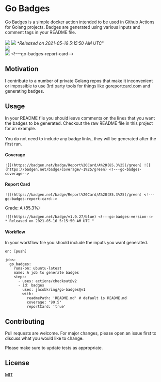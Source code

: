 # Go Badges

Go Badges is a simple docker action intended to be used in Github Actions for Golang projects. Badges are generated using various inputs and comment tags in your README file.
<br/><br/>
![](https://badgen.net/badge/license/MIT/blue)
![](https://badgen.net/badge/release/v1.9.27/blue) <!---go-badges-version--> *_Released on 2021-05-16 5:15:50 AM UTC_"
<br/>
![](https://badgen.net/badge/coverage/-1%25/green) <!---go-badges-coverage-->
<br/>
![](https://badgen.net/badge/Report%20Card/A%20(85.3%25)/green) <!---go-badges-report-card-->

## Motivation

I contribute to a number of private Golang repos that make it inconvenient or impossible to use 3rd party tools for things like goreportcard.com and generating badges.

## Usage

In your README file you should leave comments on the lines that you want the badges to be generated.
Checkout the raw README file in this project for an example. <br/><br/>You do not need to include any badge links,
they will be generated after the first run.

#### Coverage
```
![](https://badgen.net/badge/Report%20Card/A%20(85.3%25)/green) ![](https://badgen.net/badge/coverage/-1%25/green) <!---go-badges-coverage-->
```
#### Report Card
```
![](https://badgen.net/badge/Report%20Card/A%20(85.3%25)/green) <!---go-badges-report-card-->
```
Grade: A (85.3%)
```
![](https://badgen.net/badge/v1.9.27/blue) <!---go-badges-version--> *_Released on 2021-05-16 5:15:50 AM UTC_"
```

#### Workflow

In your workflow file you should include the inputs you want generated.
```
on: [push]

jobs:
  go_badges:
    runs-on: ubuntu-latest
    name: A job to generate badges
    steps:
      - uses: actions/checkout@v2
      - id: badges
        uses: jacobkring/go-badges@v1
        with:
          readmePath: 'README.md' # default is README.md
          coverage: '90.5'
          reportCard: 'true'
```

## Contributing
Pull requests are welcome. For major changes, please open an issue first to discuss what you would like to change.

Please make sure to update tests as appropriate.

## License
[MIT](https://choosealicense.com/licenses/mit/)